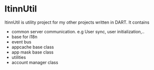 ItinnUtil
=========

ItinnUtil is utility project for my other projects written in DART.
It contains 
* common server communication. e.g User sync, user initialization,..
* base for i18n
* event bus
* appcache base class
* app mask base class
* utilities
* account manager class
 

